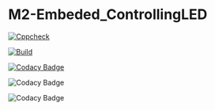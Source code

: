 # M2-Embeded_ControllingLED

[![Cppcheck](https://github.com/vin099/M2-Embeded_ControllingLED/actions/workflows/cppcheck.yml/badge.svg)](https://github.com/vin099/M2-Embeded_ControllingLED/actions/workflows/cppcheck.yml)

[![Build](https://github.com/vin099/M2-Embeded_ControllingLED/actions/workflows/compile.yml/badge.svg)](https://github.com/vin099/M2-Embeded_ControllingLED/actions/workflows/compile.yml)


[![Codacy Badge](https://app.codacy.com/project/badge/Grade/08bded688e5d4ce3aed2f053dd8d96d0)](https://www.codacy.com/gh/vin099/M2-Embeded_ControllingLED/dashboard?utm_source=github.com&amp;utm_medium=referral&amp;utm_content=vin099/M2-Embeded_ControllingLED&amp;utm_campaign=Badge_Grade)


![Codacy Badge](https://api.codiga.io/project/30172/score/svg)


![Codacy Badge](https://api.codiga.io/project/30172/status/svg)
